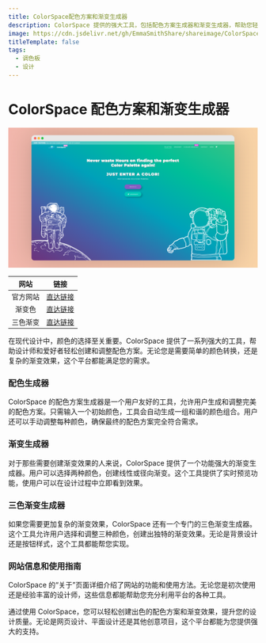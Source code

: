 ```yaml
---
title: ColorSpace配色方案和渐变生成器
description: ColorSpace 提供的强大工具，包括配色方案生成器和渐变生成器，帮助您轻松创建完美的设计。
image: https://cdn.jsdelivr.net/gh/EmmaSmithShare/shareimage/ColorSpace-f.png
titleTemplate: false
tags: 
  - 调色板
  - 设计
---
```




# ColorSpace 配色方案和渐变生成器

![ColorSpace](./assets/ColorSpace.png)

| 网站 | 链接 |
| :----: | :----: |
| 官方网站 | <a href="https://mycolor.space/" class="to-url" target="_blank">直达链接</a> |
| 渐变色 | <a href="https://mycolor.space/gradient" class="to-url" target="_blank">直达链接</a> |
| 三色渐变 | <a href="https://mycolor.space/gradient3" class="to-url" target="_blank">直达链接</a> |

在现代设计中，颜色的选择至关重要。ColorSpace 提供了一系列强大的工具，帮助设计师和爱好者轻松创建和调整配色方案。无论您是需要简单的颜色转换，还是复杂的渐变效果，这个平台都能满足您的需求。

### 配色生成器

ColorSpace 的配色方案生成器是一个用户友好的工具，允许用户生成和调整完美的配色方案。只需输入一个初始颜色，工具会自动生成一组和谐的颜色组合。用户还可以手动调整每种颜色，确保最终的配色方案完全符合需求。

### 渐变生成器

对于那些需要创建渐变效果的人来说，ColorSpace 提供了一个功能强大的渐变生成器。用户可以选择两种颜色，创建线性或径向渐变。这个工具提供了实时预览功能，使用户可以在设计过程中立即看到效果。

### 三色渐变生成器

如果您需要更加复杂的渐变效果，ColorSpace 还有一个专门的三色渐变生成器。这个工具允许用户选择和调整三种颜色，创建出独特的渐变效果。无论是背景设计还是按钮样式，这个工具都能帮您实现。

### 网站信息和使用指南

ColorSpace 的“关于”页面详细介绍了网站的功能和使用方法。无论您是初次使用还是经验丰富的设计师，这些信息都能帮助您充分利用平台的各种工具。

通过使用 ColorSpace，您可以轻松创建出色的配色方案和渐变效果，提升您的设计质量。无论是网页设计、平面设计还是其他创意项目，这个平台都能为您提供强大的支持。
